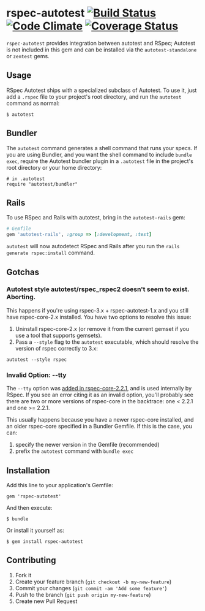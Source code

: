# rspec-autotest [![Build Status](https://secure.travis-ci.org/rspec/rspec-autotest.svg?branch=main)](http://travis-ci.org/rspec/rspec-autotest) [![Code Climate](https://codeclimate.com/github/rspec/rspec-autotest.svg)](https://codeclimate.com/github/rspec/rspec-autotest) [![Coverage Status](https://coveralls.io/repos/rspec/rspec-autotest/badge.svg?branch=main)](https://coveralls.io/r/rspec/rspec-autotest?branch=main)

`rspec-autotest` provides integration between autotest and RSpec; Autotest is not included
in this gem and can be installed via the `autotest-standalone` or `zentest` gems.

## Usage

RSpec Autotest ships with a specialized subclass of Autotest. To use it, just add a
`.rspec` file to your project's root directory, and run the `autotest` command
as normal:

    $ autotest

## Bundler

The `autotest` command generates a shell command that runs your specs. If you
are using Bundler, and you want the shell command to include `bundle exec`,
require the Autotest bundler plugin in a `.autotest` file in the project's root
directory or your home directory:

    # in .autotest
    require "autotest/bundler"

## Rails

To use RSpec and Rails with autotest, bring in the `autotest-rails` gem:

```ruby
# Gemfile
gem 'autotest-rails', :group => [:development, :test]
```

`autotest` will now autodetect RSpec and Rails after you run the `rails
generate rspec:install` command.

## Gotchas

### Autotest style autotest/rspec_rspec2 doesn't seem to exist. Aborting.

This happens if you're using rspec-3.x + rspec-autotest-1.x and you
still have rspec-core-2.x installed. You have two options to resolve this issue:

1. Uninstall rspec-core-2.x (or remove it from the current gemset if you use a
tool that supports gemsets).
1. Pass a `--style` flag to the `autotest` executable, which should resolve the
version of rspec correctly to 3.x:

```shell
autotest --style rspec
```

### Invalid Option: --tty

The `--tty` option was [added in rspec-core-2.2.1](changelog), and is used
internally by RSpec. If you see an error citing it as an invalid option, you'll
probably see there are two or more versions of rspec-core in the backtrace: one
< 2.2.1 and one >= 2.2.1.

This usually happens because you have a newer rspec-core installed, and an
older rspec-core specified in a Bundler Gemfile. If this is the case, you can:

1. specify the newer version in the Gemfile (recommended)
2. prefix the `autotest` command with `bundle exec`


## Installation

Add this line to your application's Gemfile:

    gem 'rspec-autotest'

And then execute:

    $ bundle

Or install it yourself as:

    $ gem install rspec-autotest

## Contributing

1. Fork it
2. Create your feature branch (`git checkout -b my-new-feature`)
3. Commit your changes (`git commit -am 'Add some feature'`)
4. Push to the branch (`git push origin my-new-feature`)
5. Create new Pull Request
